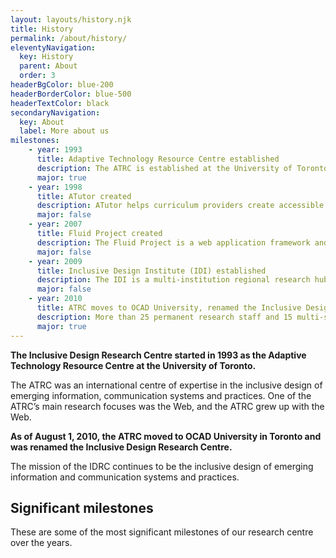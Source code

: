 ```yaml
---
layout: layouts/history.njk
title: History
permalink: /about/history/
eleventyNavigation:
  key: History
  parent: About
  order: 3
headerBgColor: blue-200
headerBorderColor: blue-500
headerTextColor: black
secondaryNavigation:
  key: About
  label: More about us
milestones:
    - year: 1993
      title: Adaptive Technology Resource Centre established
      description: The ATRC is established at the University of Toronto.
      major: true
    - year: 1998
      title: ATutor created
      description: ATutor helps curriculum providers create accessible learning resources
      major: false
    - year: 2007
      title: Fluid Project created
      description: The Fluid Project is a web application framework and library of web components that helps technologists build accessibility into the foundation
      major: false
    - year: 2009
      title: Inclusive Design Institute (IDI) established
      description: The IDI is a multi-institution regional research hub focusing on digital inclusion, funded by the Canada Foundation for Innovation and the Ontario Ministry of Research and Innovation. Post-secondary partner institutions include York University, Ryerson University, the University of Toronto, UOIT, Sheridan College, Seneca College and George Brown College.
      major: false
    - year: 2010
      title: ATRC moves to OCAD University, renamed the Inclusive Design Research Centre
      description: More than 25 permanent research staff and 15 multi-sector, international and national research projects made the transition to a new home at OCAD University.
      major: true
---
```

**The Inclusive Design Research Centre started in 1993 as the Adaptive Technology Resource Centre at the University of Toronto.**

The ATRC was an international centre of expertise in the inclusive design of emerging information, communication systems and practices. One of the ATRC’s main research focuses was the Web, and the ATRC grew up with the Web.

**As of August 1, 2010, the ATRC moved to OCAD University in Toronto and was renamed the Inclusive Design Research Centre.**

The mission of the IDRC continues to be the inclusive design of emerging information and communication systems and practices.

## Significant milestones

These are some of the most significant milestones of our research centre over the years.
